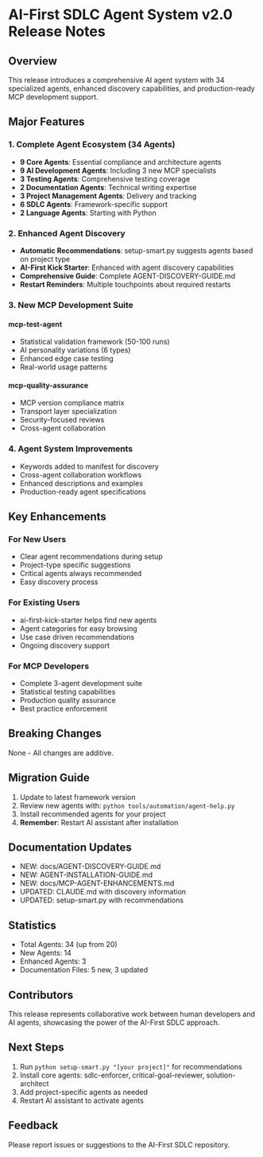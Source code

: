# AI-First SDLC Agent System v2.0 Release Notes

## Overview
This release introduces a comprehensive AI agent system with 34 specialized agents, enhanced discovery capabilities, and production-ready MCP development support.

## Major Features

### 1. Complete Agent Ecosystem (34 Agents)
- **9 Core Agents**: Essential compliance and architecture agents
- **9 AI Development Agents**: Including 3 new MCP specialists
- **3 Testing Agents**: Comprehensive testing coverage
- **2 Documentation Agents**: Technical writing expertise
- **3 Project Management Agents**: Delivery and tracking
- **6 SDLC Agents**: Framework-specific support
- **2 Language Agents**: Starting with Python

### 2. Enhanced Agent Discovery
- **Automatic Recommendations**: setup-smart.py suggests agents based on project type
- **AI-First Kick Starter**: Enhanced with agent discovery capabilities
- **Comprehensive Guide**: Complete AGENT-DISCOVERY-GUIDE.md
- **Restart Reminders**: Multiple touchpoints about required restarts

### 3. New MCP Development Suite
#### mcp-test-agent
- Statistical validation framework (50-100 runs)
- AI personality variations (6 types)
- Enhanced edge case testing
- Real-world usage patterns

#### mcp-quality-assurance
- MCP version compliance matrix
- Transport layer specialization
- Security-focused reviews
- Cross-agent collaboration

### 4. Agent System Improvements
- Keywords added to manifest for discovery
- Cross-agent collaboration workflows
- Enhanced descriptions and examples
- Production-ready agent specifications

## Key Enhancements

### For New Users
- Clear agent recommendations during setup
- Project-type specific suggestions
- Critical agents always recommended
- Easy discovery process

### For Existing Users
- ai-first-kick-starter helps find new agents
- Agent categories for easy browsing
- Use case driven recommendations
- Ongoing discovery support

### For MCP Developers
- Complete 3-agent development suite
- Statistical testing capabilities
- Production quality assurance
- Best practice enforcement

## Breaking Changes
None - All changes are additive.

## Migration Guide
1. Update to latest framework version
2. Review new agents with: `python tools/automation/agent-help.py`
3. Install recommended agents for your project
4. **Remember**: Restart AI assistant after installation

## Documentation Updates
- NEW: docs/AGENT-DISCOVERY-GUIDE.md
- NEW: AGENT-INSTALLATION-GUIDE.md
- NEW: docs/MCP-AGENT-ENHANCEMENTS.md
- UPDATED: CLAUDE.md with discovery information
- UPDATED: setup-smart.py with recommendations

## Statistics
- Total Agents: 34 (up from 20)
- New Agents: 14
- Enhanced Agents: 3
- Documentation Files: 5 new, 3 updated

## Contributors
This release represents collaborative work between human developers and AI agents, showcasing the power of the AI-First SDLC approach.

## Next Steps
1. Run `python setup-smart.py "[your project]"` for recommendations
2. Install core agents: sdlc-enforcer, critical-goal-reviewer, solution-architect
3. Add project-specific agents as needed
4. Restart AI assistant to activate agents

## Feedback
Please report issues or suggestions to the AI-First SDLC repository.